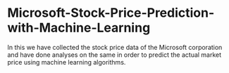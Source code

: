 # Microsoft-Stock-Price-Prediction-with-Machine-Learning
In this we have collected the stock price data of the Microsoft corporation and have done analyses on the same  in order to predict the actual market price using machine learning algorithms.
